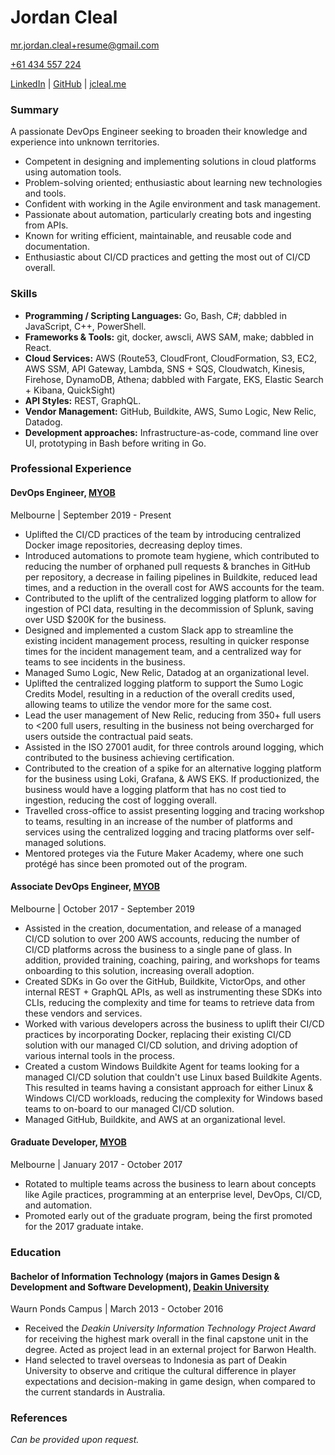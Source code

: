 # Jordan Cleal

<mr.jordan.cleal+resume@gmail.com>

[+61 434 557 224](tel:+61434557224)

[LinkedIn](https://linkedin.com/in/jordancleal) | [GitHub](https://github.com/jcleal) | [jcleal.me](https://jcleal.me)

### Summary

A passionate DevOps Engineer seeking to broaden their knowledge and experience into unknown territories.

* Competent in designing and implementing solutions in cloud platforms using automation tools.
* Problem-solving oriented; enthusiastic about learning new technologies and tools.
* Confident with working in the Agile environment and task management.
* Passionate about automation, particularly creating bots and ingesting from APIs.
* Known for writing efficient, maintainable, and reusable code and documentation.
* Enthusiastic about CI/CD practices and getting the most out of CI/CD overall.

### Skills

* **Programming / Scripting Languages:** Go, Bash, C#; dabbled in JavaScript, C++, PowerShell.
* **Frameworks & Tools:** git, docker, awscli, AWS SAM, make; dabbled in React.
* **Cloud Services:** AWS (Route53, CloudFront, CloudFormation, S3, EC2, AWS SSM, API Gateway, Lambda, SNS + SQS, Cloudwatch, Kinesis, Firehose, DynamoDB, Athena; dabbled with Fargate, EKS, Elastic Search + Kibana, QuickSight)
* **API Styles:** REST, GraphQL.
* **Vendor Management:** GitHub, Buildkite, AWS, Sumo Logic, New Relic, Datadog.
* **Development approaches:** Infrastructure-as-code, command line over UI, prototyping in Bash before writing in Go.

### Professional Experience

#### DevOps Engineer, [MYOB](https://myob.com.au)

Melbourne | September 2019 - Present

* Uplifted the CI/CD practices of the team by introducing centralized Docker image repositories, decreasing deploy times.
* Introduced automations to promote team hygiene, which contributed to reducing the number of orphaned pull requests & branches in GitHub per repository, a decrease in failing pipelines in Buildkite, reduced lead times, and a reduction in the overall cost for AWS accounts for the team.
* Contributed to the uplift of the centralized logging platform to allow for ingestion of PCI data, resulting in the decommission of Splunk, saving over USD $200K for the business.
* Designed and implemented a custom Slack app to streamline the existing incident management process, resulting in quicker response times for the incident management team, and a centralized way for teams to see incidents in the business.
* Managed Sumo Logic, New Relic, Datadog at an organizational level.
* Uplifted the centralized logging platform to support the Sumo Logic Credits Model, resulting in a reduction of the overall credits used, allowing teams to utilize the vendor more for the same cost.
* Lead the user management of New Relic, reducing from 350+ full users to <200 full users, resulting in the business not being overcharged for users outside the contractual paid seats.
* Assisted in the ISO 27001 audit, for three controls around logging, which contributed to the business achieving certification.
* Contributed to the creation of a spike for an alternative logging platform for the business using Loki, Grafana, & AWS EKS. If productionized, the business would have a logging platform that has no cost tied to ingestion, reducing the cost of logging overall.
* Travelled cross-office to assist presenting logging and tracing workshop to teams, resulting in an increase of the number of platforms and services using the centralized logging and tracing platforms over self-managed solutions.
* Mentored proteges via the Future Maker Academy, where one such protégé has since been promoted out of the program.

#### Associate DevOps Engineer, [MYOB](myob.com.au)

Melbourne | October 2017 - September 2019

* Assisted in the creation, documentation, and release of a managed CI/CD solution to over 200 AWS accounts, reducing the number of CI/CD platforms across the business to a single pane of glass. In addition, provided training, coaching, pairing, and workshops for teams onboarding to this solution, increasing overall adoption.
* Created SDKs in Go over the GitHub, Buildkite, VictorOps, and other internal REST + GraphQL APIs, as well as instrumenting these SDKs into CLIs, reducing the complexity and time for teams to retrieve data from these vendors and services.
* Worked with various developers across the business to uplift their CI/CD practices by incorporating Docker, replacing their existing CI/CD solution with our managed CI/CD solution, and driving adoption of various internal tools in the process.
* Created a custom Windows Buildkite Agent for teams looking for a managed CI/CD solution that couldn't use Linux based Buildkite Agents. This resulted in teams having a consistant approach for either Linux & Windows CI/CD workloads, reducing the complexity for Windows based teams to on-board to our managed CI/CD solution.
* Managed GitHub, Buildkite, and AWS at an organizational level.

#### Graduate Developer, [MYOB](myob.com.au)

Melbourne | January 2017 - October 2017

* Rotated to multiple teams across the business to learn about concepts like Agile practices, programming at an enterprise level, DevOps, CI/CD, and automation.
* Promoted early out of the graduate program, being the first promoted for the 2017 graduate intake.

### Education

#### Bachelor of Information Technology (majors in Games Design & Development and Software Development), [Deakin University](https://www.deakin.edu.au/)

Waurn Ponds Campus | March 2013 - October 2016

* Received the _Deakin University Information Technology Project Award_ for receiving the highest mark overall in the final capstone unit in the degree. Acted as project lead in an external project for Barwon Health.
* Hand selected to travel overseas to Indonesia as part of Deakin University to observe and critique the cultural difference in player expectations and decision-making in game design, when compared to the current standards in Australia.

### References

_Can be provided upon request._
